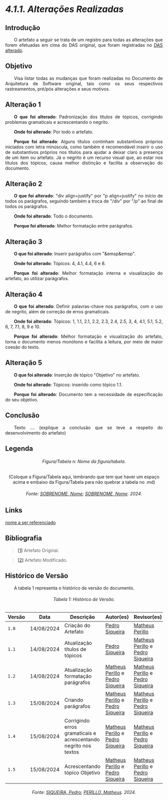 # ***4.1.1. Alterações Realizadas***

## **Introdução**
<p align="justify">
&emsp;&emsp;O artefato a seguir se trata de um registro para todas as alterações que forem efetuadas em cima do DAS original, que foram registradas no <a href="">DAS alterado</a>.
</p>

## **Objetivo**
<p align="justify">
&emsp;&emsp;Visa listar todas as mudanças que foram realizadas no Documento de Arquitetura de Software original, tais como os seus respectivos rastreamentos, pré/pós alterações e seus motivos.
</p>

## **Alteração 1**
<p align="justify">
&emsp;&emsp;<b>O que foi alterado</b>: Padronização dos títulos de tópicos, corrigindo problemas gramaticais e acrescentando o negrito.
</p>
<p align="justify">
&emsp;&emsp;<b>Onde foi alterado</b>: Por todo o artefato.
</p>
<p align="justify">
&emsp;&emsp;<b>Porque foi alterado</b>: Alguns títulos continham substantivos próprios iniciados com letra minúscula, como também é recomendável inserir o uso de substantivos próprios nos títulos para ajudar a deixar claro a presença de um item ou artefato. Já o negrito é um recurso visual que, ao estar nos títulos dos tópicos, causa melhor distinção e facilita a observação do documento.
</p>

## **Alteração 2**
<p align="justify">
&emsp;&emsp;<b>O que foi alterado</b>: "div align=justify" por "p align=justify" no início de todos os parágrafos, seguindo também a troca de "/div" por "/p" ao final de todos os parágrafos.
</p>
<p align="justify">
&emsp;&emsp;<b>Onde foi alterado</b>: Todo o documento. 
</p>
<p align="justify">
&emsp;&emsp;<b>Porque foi alterado</b>: Melhor formatação entre parágrafos.
</p>

## **Alteração 3**
<p align="justify">
&emsp;&emsp;<b>O que foi alterado</b>: Inserir parágrafos com "&emsp&emsp".
</p>
<p align="justify">
&emsp;&emsp;<b>Onde foi alterado</b>: Tópicos: 4, 4.1, 4.4, 6 e 8. 
</p>
<p align="justify">
&emsp;&emsp;<b>Porque foi alterado</b>: Melhor formatação interna e visualização do artefato, ao utilizar parágrafos.
</p>

## **Alteração 4**
<p align="justify">
&emsp;&emsp;<b>O que foi alterado</b>: Definir palavras-chave nos parágrafos, com o uso de negrito, além de correção de erros gramaticais.
</p>
<p align="justify">
&emsp;&emsp;<b>Onde foi alterado</b>: Tópicos: 1, 1.1, 2.1, 2.2, 2.3, 2.4, 2.5, 3, 4, 4.1, 5.1, 5.2, 6, 7, 7.1, 8, 9 e 10.
</p>
<p align="justify">
&emsp;&emsp;<b>Porque foi alterado</b>: Melhor formatação e visualização do artefato, torna o documento menos monótono e facilita a leitura, por meio de maior coesão do texto.
</p>

## **Alteração 5**
<p align="justify">
&emsp;&emsp;<b>O que foi alterado</b>: Inserção de tópico "Objetivo" no artefato.
</p>
<p align="justify">
&emsp;&emsp;<b>Onde foi alterado</b>: Tópicos: inserido como tópico 1.1.
</p>
<p align="justify">
&emsp;&emsp;<b>Porque foi alterado</b>: Documento tem a necessidade de especificação do seu objetivo.
</p>

## **Conclusão**
<p align="justify">
&emsp;&emsp;Texto .... (explique a conclusão que se teve a respeito do desenvolvimento do artefato)
</p>

## **Legenda**

<h6 align="center">Figura/Tabela n: Nome da figura/tabela.</h6>
<div align="center">
  
(Coloque a Figura/Tabela aqui, lembrando que tem que haver um espaço acima e embaixo da Figura/Tabela para não quebrar a tabela no .md)

</div>
<h6 align="center">Fonte: <a href="https://github.com/fulanodetal">SOBRENOME, Nome</a>; <a href="https://github.com/fulanodetal">SOBRENOME, Nome</a>. 2024.</h6>

## **Links**
<p align="justify">
<a href="link de referência">nome a ser referenciado</a>
</p>

## **Bibliografia**
> <a href="https://unbarqdsw2023-2.github.io/2023.2_G4_ProjetoAmericanas/#/ArquiteturaReutilizacao/4.1.PadroesArquiteturais">[1]</a> Artefato Original.

> <a href="https://Link_da_fonte">[2]</a> Artefato Modificado.

## **Histórico de Versão**
<p align="justify">
&emsp;&emsp;A tabela 1 representa o histórico de versão do documento.
</p>

<h6 align="center">Tabela 1: Histórico de Versão.</h6>
<div align="center">

| Versão | Data      | Descrição                                   | Autor(es) | Revisor(es) |
| ------ | --------- | ------------------------------------------- | --------- | ---------- |
| `1.0`  | 14/08/2024| Criação do Artefato  | [Pedro Siqueira](https://github.com/PedroSiq) | [Matheus Perillo](https://github.com/MatheusPerillo)|
| `1.1`  | 14/08/2024| Atualização títulos de tópicos | [Pedro Siqueira](https://github.com/PedroSiq) | [Matheus Perillo](https://github.com/MatheusPerillo) e [Pedro Siqueira](https://github.com/PedroSiq)|
| `1.2`  | 14/08/2024| Atualização formatação parágrafos  | [Matheus Perillo](https://github.com/MatheusPerillo) e [Pedro Siqueira](https://github.com/PedroSiq) | [Matheus Perillo](https://github.com/MatheusPerillo) e [Pedro Siqueira](https://github.com/PedroSiq)|
| `1.3`  | 15/08/2024| Criando parágrafos | [Matheus Perillo](https://github.com/MatheusPerillo) e [Pedro Siqueira](https://github.com/PedroSiq) | [Matheus Perillo](https://github.com/MatheusPerillo) e [Pedro Siqueira](https://github.com/PedroSiq) |
| `1.4`  | 15/08/2024| Corrigindo erros gramaticais e acrescentando negrito nos textos | [Matheus Perillo](https://github.com/MatheusPerillo) e [Pedro Siqueira](https://github.com/PedroSiq) | [Matheus Perillo](https://github.com/MatheusPerillo) e [Pedro Siqueira](https://github.com/PedroSiq) |
| `1.5`  | 15/08/2024| Acrescentando tópico Objetivo | [Matheus Perillo](https://github.com/MatheusPerillo) e [Pedro Siqueira](https://github.com/PedroSiq) | [Matheus Perillo](https://github.com/MatheusPerillo) e [Pedro Siqueira](https://github.com/PedroSiq) |

</div>
<h6 align="center">Fonte: <a href="https://github.com/PedroSiq">SIQUEIRA, Pedro</a>; <a href="https://github.com/MatheusPerillo">PERILLO, Matheus</a>. 2024.</h6>
